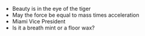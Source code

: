 
* Beauty is in the eye of the tiger
* May the force be equal to mass times acceleration
* Miami Vice President
* Is it a breath mint or a floor wax?
